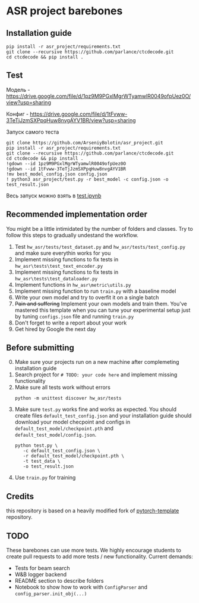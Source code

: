 # ASR project barebones

## Installation guide

```shell
pip install -r asr_project/requirements.txt
git clone --recursive https://github.com/parlance/ctcdecode.git
cd ctcdecode && pip install .
```

## Test

Модель - https://drive.google.com/file/d/1pz9M9PGxlMgrWTyamwlR0049ofpUez0O/view?usp=sharing

Конфиг - https://drive.google.com/file/d/1tFvww-3TeTjJzmSXPpqHuw8nvgAYV1BR/view?usp=sharing

Запуск самого теста

```shell
git clone https://github.com/ArseniyBolotin/asr_project.git
pip install -r asr_project/requirements.txt
git clone --recursive https://github.com/parlance/ctcdecode.git
cd ctcdecode && pip install .
!gdown --id 1pz9M9PGxlMgrWTyamwlR0049ofpUez0O
!gdown --id 1tFvww-3TeTjJzmSXPpqHuw8nvgAYV1BR
!mv best_model_config.json config.json
! python3 asr_project/test.py -r best_model -c config.json -o test_result.json
```
Весь запуск можно взять в [test.ipynb](https://github.com/ArseniyBolotin/asr_project/blob/e900dfdba02218b8959ad75d6d91d9ff536c62f7/test.ipynb)


## Recommended implementation order

You might be a little intimidated by the number of folders and classes. Try to follow this steps to gradually undestand
the workflow.

1) Test `hw_asr/tests/test_dataset.py`  and `hw_asr/tests/test_config.py` and make sure everythin works for you
2) Implement missing functions to fix tests in  `hw_asr\tests\test_text_encoder.py`
3) Implement missing functions to fix tests in  `hw_asr\tests\test_dataloader.py`
4) Implement functions in `hw_asr\metric\utils.py`
5) Implement missing function to run `train.py` with a baseline model
6) Write your own model and try to overfit it on a single batch
7) ~~Pain and suffering~~ Implement your own models and train them. You've mastered this template when you can tune your
   experimental setup just by tuning `configs.json` file and running `train.py`
8) Don't forget to write a report about your work
9) Get hired by Google the next day

## Before submitting

0) Make sure your projects run on a new machine after complemeting installation guide
1) Search project for `# TODO: your code here` and implement missing functionality
2) Make sure all tests work without errors
   ```shell
   python -m unittest discover hw_asr/tests
   ```
3) Make sure `test.py` works fine and works as expected. You should create files `default_test_config.json` and your
   installation guide should download your model checpoint and configs in `default_test_model/checkpoint.pth`
   and `default_test_model/config.json`.
   ```shell
   python test.py \
      -c default_test_config.json \
      -r default_test_model/checkpoint.pth \
      -t test_data \
      -o test_result.json
   ```
4) Use `train.py` for training

## Credits

this repository is based on a heavily modified fork
of [pytorch-template](https://github.com/victoresque/pytorch-template) repository.

## TODO

These barebones can use more tests. We highly encourage students to create pull requests to add more tests / new
functionality. Current demands:

* Tests for beam search
* W&B logger backend
* README section to describe folders
* Notebook to show how to work with `ConfigParser` and `config_parser.init_obj(...)`
